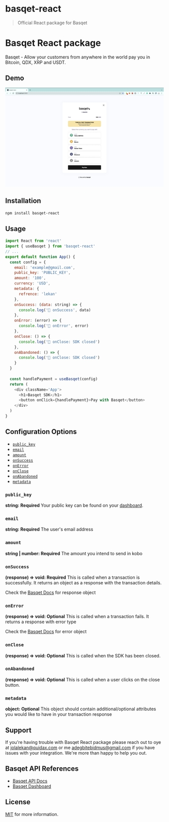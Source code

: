 # basqet-react

> Official React package for Basqet

# Basqet React package

Basqet - Allow your customers from anywhere in the world pay you in Bitcoin, QDX, XRP and USDT.

## Demo

![Basqet pay SDK](Demo.png)

## Installation

```sh
npm install basqet-react
```

## Usage

```js
import React from 'react'
import { useBasqet } from 'basqet-react'
// ...
export default function App() {
  const config = {
    email: 'example@gmail.com',
    public_key: 'PUBLIC_KEY',
    amount: '100',
    currency: 'USD',
    metadata: {
      refrence: 'lekan'
    },
    onSuccess: (data: string) => {
      console.log('🚀 onSuccess', data)
    },
    onError: (error) => {
      console.log('🚀 onError', error)
    },
    onClose: () => {
      console.log('🚀 onClose: SDK closed')
    },
    onAbandoned: () => {
      console.log('🚀 onClose: SDK closed')
    }
  }

  const handlePayment = useBasqet(config)
  return (
    <div className='App'>
      <h1>Basqet SDK</h1>
      <button onClick={handlePayment}>Pay with Basqet</button>
    </div>
  )
}
```

## Configuration Options

- [`public_key`](#public_key)
- [`email`](#email)
- [`amount`](#amount)
- [`onSuccess`](#onSuccess)
- [`onError`](#onError)
- [`onClose`](#onClose)
- [`onAbandoned`](#onAbandoned)
- [`metadata`](#metadata)

### <a name="public_key"></a> `public_key`

**string: Required**
Your public key can be found on your [dashboard](https://dashboard.basqet.com/).

### <a name="email"></a> `email`

**string: Required**
The user's email address

### <a name="amount"></a> `amount`

**string | number: Required**
The amount you intend to send in kobo

### <a name="onSuccess"></a> `onSuccess`

**(response) => void: Required**
This is called when a transaction is successfully. It returns an object as a response with the transaction details.

Check the [Basqet Docs](https://docs.basqet.com/docs) for response object

### <a name="onError"></a> `onError`

**(response) => void: Optional**
This is called when a transaction fails. It returns a response with error type

Check the [Basqet Docs](https://docs.basqet.com/docs) for error object

### <a name="onClose"></a> `onClose`

**(response) => void: Optional**
This is called when the SDK has been closed.

### <a name="onAbandoned"></a> `onAbandoned`

**(response) => void: Optional**
This is called when a user clicks on the close button.

### <a name="metadata"></a> `metadata`

**object: Optional**
This object should contain additional/optional attributes you would like to have in your transaction response

## Support

If you're having trouble with Basqet React package please reach out to oye at <jolalekan@quidax.com> or me <adegbitebidmus@gmail.com> if you have issues with your integration. We're more than happy to help you out.

## Basqet API References

- [Basqet API Docs](https://docs.basqet.com/docs)
- [Basqet Dashboard](https://dashboard.basqet.com/)

## License

[MIT](https://github.com/kamsy/basqet-react/blob/master/LICENSE) for more information.
